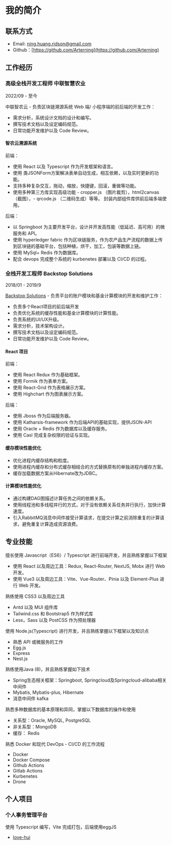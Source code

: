 # 我的简介

## 联系方式

- Email: [ning.huang.ridson@gmail.com](mailto:ning.huang.ridson@gmail.com)
- Github：[https://github.com/Arterning](https://github.com/Arterning)

## 工作经历

### 高级全栈开发工程师 中联智慧农业

2022/09 - 至今

中联智农云 -  负责区块链溯源系统 Web 端/ 小程序端的前后端的开发工作：

- 需求分析，系统设计文档的设计和编写。
- 撰写技术文档以及设定编码规范。
- 日常功能开发维护以及 Code Review。

#### 智农云溯源系统

前端：

- 使用 React 以及 Typescript 作为开发框架和语言。
- 使用 类JSONForm方案解决表单自动生成，相互依赖，以及实时更新的功能。
- 支持多种复杂交互，拖动，缩放，快捷键，回滚，重做等功能。
- 使用多种第三方库实现高级功能 - cropper.js （图片裁剪），html2canvas（截图），- qrcode.js （二维码生成）等等。
封装内部组件库供前后端多端使用。

后端：

- 以 Springboot 为主要开发平台，设计并开发高性能（低延迟、高可用）的微服务和 API。
- 使用 hyperledger fabric 作为区块链服务，作为农产品生产流程的数据上传到区块链的基础平台，包括种植，烘干，加工，包装等数据上链。
- 使用 MySql+ Redis 作为数据库。
- 配合 devops 完成整个系统的 kurbenetes 部署以及 CI/CD 的过程。

### 全栈开发工程师 **Backstop Solutions**

2018/01 - 2019/9

[Backstop Solutions](https://www.backstopsolutions.com/about-backstop) - 负责平台的账户模块和基金计算模块的开发和维护工作：

- 负责多个React项目的前后端开发
- 负责优化系统的缓存性能和基金计算模块的计算性能。
- 负责系统的UI/UX升级。
- 需求分析，技术架构设计。
- 撰写技术文档以及设定编码规范。
- 日常功能开发维护以及 Code Review。

#### React 项目

前端：

- 使用 React Redux 作为基础框架。
- 使用 Formik 作为表单方案。
- 使用 React-Grid 作为表格展示方案。
- 使用 Highchart 作为图表展示方案。

后端：

- 使用 Jboss 作为后端服务器。
- 使用 Katharsis-framework 作为后端API的基础实现，提供JSON-API
- 使用 Oracle + Redis 作为数据库以及缓存服务。
- 使用 Casl 完成复杂权限的验证与实现。

#### 缓存模块性能优化

- 优化进程内缓存结构和粒度。
- 使用进程内缓存和分布式缓存相结合的方式替换原有的单独进程内缓存方案。
- 缓存加载数据方案从Hibernate改为JDBC。

#### 计算模块性能优化

- 通过构建DAG图描述计算任务之间的依赖关系。
- 使用线程池和多线程并行的方式，对于没有依赖关系任务并行执行，加快计算速度。
- 引入RabbitMQ消息中间件接受计算请求，在提交计算之前消除重复的计算请求，避免重复计算造成资源浪费。

## 专业技能

擅长使用 Javascript（ES6）/ Typescript 进行前端开发，并且熟练掌握以下框架

- 使用 React 以及周边工具：Redux, React-Router, NextJS, Mobx 进行 Web 开发。
- 使用 Vue3 以及周边工具：Vite、Vue-Router、Pinia 以及 Element-Plus 进行 Web 开发。

熟练使用 CSS3 以及周边工具

- Antd 以及 MUI 组件库
- Tailwind.css 和 Bootstrap5 作为样式库
- Less，Sass 以及 PostCSS 作为预处理器

使用 Node.js(Typescript) 进行开发，并且熟练掌握以下框架以及知识点

- 熟悉 API 或微服务的工作
- Egg.js
- Express
- Nest.js

熟练使用Java (8)，并且熟练掌握如下技术

- Spring生态相关框架：Springboot, Springcloud及Springcloud-alibaba相关中间件
- Mybatis, Mybatis-plus, Hibernate
- 消息中间件 kafka

熟悉多种数据库的基本原理和异同，掌握以下数据库的操作和使用

- 关系型：Oracle, MySQL, PostgreSQL
- 非关系型：MongoDB
- 缓存： Redis

熟悉 Docker 和现代 DevOps - CI/CD 的工作流程

- Docker
- Docker Compose
- Github Actions
- Gitlab Actions
- Kurbenetes
- Drone

## 个人项目

### 个人事务管理平台

使用 Typescript 编写，Vite 完成打包，后端使用eggJS

- [love-hui](https://github.com/Arterning/love-hui)
